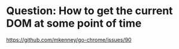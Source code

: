 # Question: How to get the current DOM at some point of time

https://github.com/mkenney/go-chrome/issues/90
